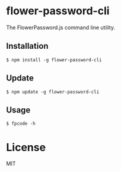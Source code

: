 # flower-password-cli
The FlowerPassword.js command line utility.


## Installation

```
$ npm install -g flower-password-cli
```


## Update

```
$ npm update -g flower-password-cli
```


## Usage

```
$ fpcode -h
```


# License

MIT
